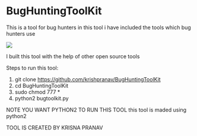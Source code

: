 # BugHuntingToolKit
This is a tool for bug hunters in this tool i have included the tools which bug hunters use

![](https://github.com/krishpranav/BugHuntingToolKit/blob/master/Bug.gif)


I built this tool with the help of other open source tools 

Steps to run this tool:
  1. git clone https://github.com/krishpranav/BugHuntingToolKit
  2. cd BugHuntingToolKit
  3. sudo chmod 777 *
  4. python2 bugtoolkit.py
  
  NOTE YOU WANT PYTHON2 TO RUN THIS TOOL
  this tool is maded using python2
  
  TOOL IS CREATED BY KRISNA PRANAV
